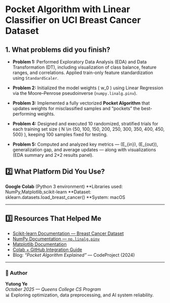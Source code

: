 # Pocket Algorithm with Linear Classifier on UCI Breast Cancer Dataset

## 1. What problems did you finish?
- **Problem 1:**
Performed Exploratory Data Analysis (EDA) and Data Transformation (DT), including visualization of class balance, feature ranges, and correlations. Applied train-only feature standardization using `StandardScaler`.
  
- **Problem 2:**
Initialized the model weights \( w_0 \) using Linear Regression via the Moore–Penrose pseudoinverse (`numpy.linalg.pinv`).
  
- **Problem 3:**
Implemented a fully vectorized **Pocket Algorithm** that updates weights for misclassified samples and “pockets” the best-performing weights.
  
- **Problem 4:**
Designed and executed 10 randomized, stratified trials for each training set size \( N \in \{50, 100, 150, 200, 250, 300, 350, 400, 450, 500\} \), keeping 100 samples fixed for testing.
  
- **Problem 5:** Computed and analyzed key metrics — \(E_{in}\), \(E_{out}\), generalization gap, and average updates — along with visualizations (EDA summary and 2×2 results panel).


## 2️⃣ What Platform Did You Use?

**Google Colab** (Python 3 environment)
**Libraries used: NumPy,Matplotlib,scikit-learn
**Dataset: sklearn.datasets.load_breast_cancer()
**System: macOS 

---

## 3️⃣ Resources That Helped Me

- [Scikit-learn Documentation — Breast Cancer Dataset](https://scikit-learn.org/stable/datasets/toy_dataset.html#breast-cancer-dataset)
- [NumPy Documentation — `np.linalg.pinv`](https://numpy.org/doc/stable/reference/generated/numpy.linalg.pinv.html)
- [Matplotlib Documentation](https://matplotlib.org/stable/api/_as_gen/matplotlib.pyplot.html)
- [Colab + GitHub Integration Guide](https://colab.research.google.com/github)
- Blog: *“Pocket Algorithm Explained”* — CodeProject (2024)

---

### 🧩 Author
**Yutong Ye**  
*October 2025 — Queens College CS Program*  
📊 Exploring optimization, data preprocessing, and AI system reliability.
